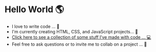 # Hello World 🌎
* I love to write code ... 🥰 
* I'm currently creating HTML, CSS, and JavaScript projects... 💼 
* [Click here to see a collection of some stuff I've made with code ... 💻](https://timothynegron.github.io/My-Projects/)
* Feel free to ask questions or to invite me to collab on a project ... 🤝
